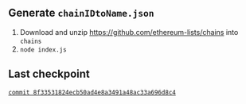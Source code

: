 ## Generate `chainIDtoName.json`
1. Download and unzip https://github.com/ethereum-lists/chains into `chains`
2. `node index.js`

## Last checkpoint
[`commit 8f33531824ecb50ad4e8a3491a48ac33a696d8c4`](https://github.com/ethereum-lists/chains/commit/8f33531824ecb50ad4e8a3491a48ac33a696d8c4)
